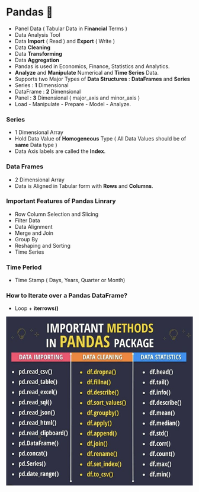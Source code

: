 # Pandas 🐼

- Panel Data ( Tabular Data in **Financial** Terms )
- Data Analysis Tool
- Data **Import** ( Read ) and **Export** ( Write )
- Data **Cleaning**
- Data **Transforming**
- Data **Aggregation**
- Pandas is used in Economics, Finance, Statistics and Analytics.
- **Analyze** and **Manipulate** Numerical and **Time Series** Data.
- Supports two Major Types of **Data Structures** : **DataFrames** and **Series**
- Series : **1** Dimensional
- DataFrame : **2** Dimensional
- Panel : **3** Dimensional ( major_axis and minor_axis )
- Load - Manipulate - Prepare - Model - Analyze.

### Series
- 1 Dimensional Array
- Hold Data Value of **Homogeneous** Type ( All Data Values should be of **same** Data type )
- Data Axis labels are called the **Index**.

### Data Frames
- 2 Dimensional Array
- Data is Aligned in Tabular form with **Rows** and **Columns**.

### Important Features of Pandas Linrary
- Row Column Selection and Slicing
- Filter Data 
- Data Alignment
- Merge and Join
- Group By
- Reshaping and Sorting
- Time Series

### Time Period
- Time Stamp ( Days, Years, Quarter or Month)

### How to Iterate over a Pandas DataFrame?
- Loop + **iterrows()**

![Pandas Methods](Image/PandasMethod.jfif)

